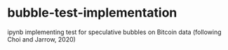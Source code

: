 # bubble-test-implementation
ipynb implementing test for speculative bubbles on Bitcoin data (following Choi and Jarrow, 2020)
